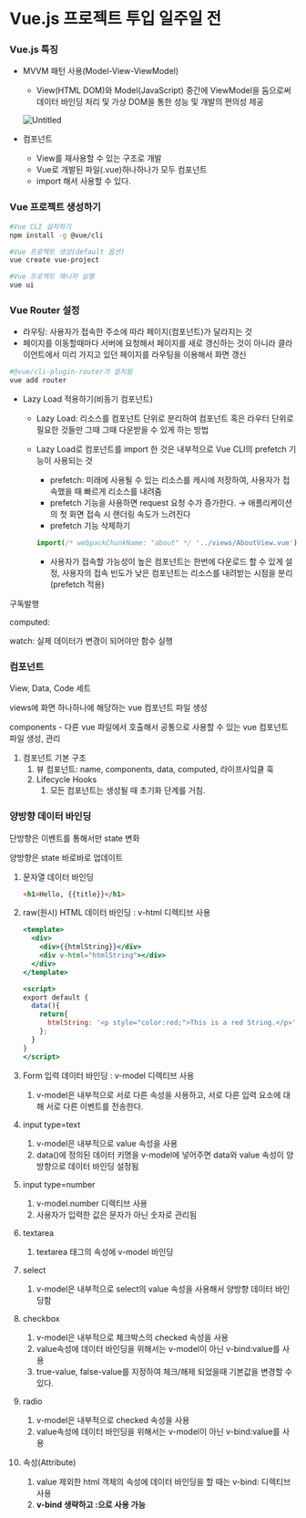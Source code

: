 # Vue.js 프로젝트 투입 일주일 전

### Vue.js 특징

- MVVM 패턴 사용(Model-View-ViewModel)
    - View(HTML DOM)와 Model(JavaScript) 중간에 ViewModel을 둠으로써 데이터 바인딩 처리 및 가상 DOM을 통한 성능 및 개발의 편의성 제공

  ![Untitled](https://s3-us-west-2.amazonaws.com/secure.notion-static.com/6800b355-b0e8-4b80-855c-742a4380508e/Untitled.png)

- 컴포넌트
    - View를 재사용할 수 있는 구조로 개발
    - Vue로 개발된 파일(.vue)하나하나가 모두 컴포넌트
    - import 해서 사용할 수 있다.


### Vue 프로젝트 생성하기

```bash
#Vue CLI 설치하기
npm install -g @vue/cli

#Vue 프로젝트 생성(default 옵션)
vue create vue-project

#Vue 프로젝트 매니저 실행
vue ui
```

### Vue Router 설정

- 라우팅: 사용자가 접속한 주소에 따라 페이지(컴포넌트)가 달라지는 것
- 페이지를 이동할때마다 서버에 요청해서 페이지를 새로 갱신하는 것이 아니라 클라이언트에서 미리 가지고 있던 페이지를 라우팅을 이용해서 화면 갱신

```bash
#@vue/cli-plugin-router가 설치됨
vue add router
```

- Lazy Load 적용하기(비동기 컴포넌트)
    - Lazy Load: 리소스를 컴포넌트 단위로 분리하여 컴포넌트 혹은 라우터 단위로 필요한 것들만 그때 그때 다운받을 수 있게 하는 방법
    - Lazy Load로 컴포넌트를 import 한 것은 내부적으로 Vue CLI의 prefetch 기능이 사용되는 것
        - prefetch: 미래에 사용될 수 있는 리소스를 캐시에 저장하여, 사용자가 접속했을 때 빠르게 리소스를 내려줌
        - prefetch 기능을 사용하면 request 요청 수가 증가한다. → 애플리케이션의 첫 화면 접속 시 랜더링 속도가 느려진다
        - prefetch 기능 삭제하기

        ```jsx
        import(/* webpackChunkName: "about" */ '../views/AboutView.vue');
        ```

        - 사용자가 접속할 가능성이 높은 컴포넌트는 한번에 다운로드 할 수 있게 설정, 사용자의 접속 빈도가 낮은 컴포넌트는 리소스를 내려받는 시점을 분리(prefetch 적용)


구독발행

computed:

watch: 실제 데이터가 변경이 되어야만 함수 실행

### 컴포넌트

View, Data, Code 세트

views에 화면 하나하나에 해당하는 vue 컴포넌트 파일 생성

components - 다른 vue 파일에서 호출해서 공통으로 사용할 수 있는 vue 컴포넌트 파일 생성, 관리

1. 컴포넌트 기본 구조
    1. 뷰 컴포넌트: name, components, data, computed, 라이프사잌클 훅
    2. Lifecycle Hooks
        1. 모든 컴포넌트는 생성될 때 초기화 단계를 거침.


### 양방향 데이터 바인딩

단방향은 이벤트를 통해서만 state 변화

양방향은 state 바로바로 업데이트

1. 문자열 데이터 바인딩

    ```html
    <h1>Hello, {{title}}</h1>
    ```

2. raw(원시) HTML 데이터 바인딩 : v-html 디렉티브 사용

    ```jsx
    <template>
      <div>
        <div>{{htmlString}}</div>
        <div v-html="htmlString"></div>
      </div>
    </template>
    
    <script>
    export default {
      data(){
        return{
          htmlString: '<p style="color:red;">This is a red String.</p>'
        };
      }
    }
    </script>
    ```

3. Form 입력 데이터 바인딩 : v-model 디렉티브 사용
    1. v-model은 내부적으로 서로 다른 속성을 사용하고, 서로 다른 입력 요소에 대해 서로 다른 이벤트를 전송한다.
4. input type=text
    1. v-model은 내부적으로 value 속성을 사용
    2. data()에 정의된 데이터 키명을 v-model에 넣어주면 data와 value 속성이 양방향으로 데이터 바인딩 설정됨
5. input type=number
    1. v-model.number 디렉티브 사용
    2. 사용자가 입력한 값은 문자가 아닌 숫자로 관리됨
6. textarea
    1. textarea 태그의 속성에 v-model 바인딩
7. select
    1. v-model은 내부적으로 select의 value 속성을 사용해서 양방향 데이터 바인딩함
8. checkbox
    1. v-model은 내부적으로 체크박스의 checked 속성을 사용
    2. value속성에 데이터 바인딩을 위해서는 v-model이 아닌 v-bind:value를 사용
    3. true-value, false-value를 지정하여 체크/해제 되었을때 기본값을 변경할 수 있다.
9. radio
    1. v-model은 내부적으로 checked 속성을 사용
    2. value속성에 데이터 바인딩을 위해서는 v-model이 아닌 v-bind:value를 사용
10. 속성(Attribute)
    1. value 제외한 html 객체의 속성에 데이터 바인딩을 할 때는 v-bind: 디렉티브 사용
    2. **v-bind 생략하고 :으로 사용 가능**

